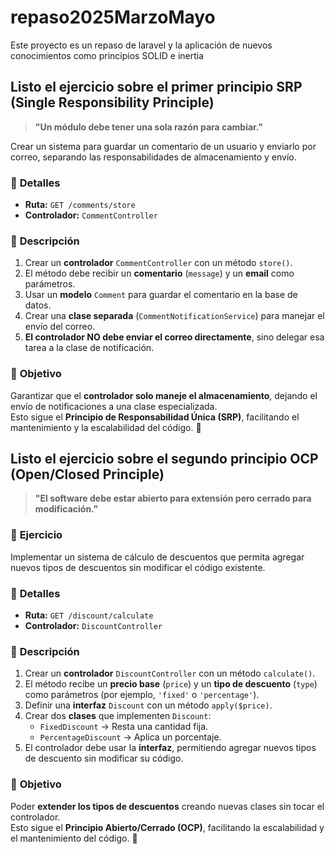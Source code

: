 # repaso2025MarzoMayo
Este proyecto es un repaso de laravel y la aplicación de nuevos conocimientos como principios SOLID e inertia

## Listo el ejercicio sobre el primer principio SRP (Single Responsibility Principle)

> **"Un módulo debe tener una sola razón para cambiar."**

Crear un sistema para guardar un comentario de un usuario y enviarlo por correo, separando las responsabilidades de almacenamiento y envío.

### 🔹 **Detalles**  
- **Ruta:** `GET /comments/store`  
- **Controlador:** `CommentController`  

### 📝 **Descripción**  
1. Crear un **controlador** `CommentController` con un método `store()`.  
2. El método debe recibir un **comentario** (`message`) y un **email** como parámetros.  
3. Usar un **modelo** `Comment` para guardar el comentario en la base de datos.  
4. Crear una **clase separada** (`CommentNotificationService`) para manejar el envío del correo.  
5. **El controlador NO debe enviar el correo directamente**, sino delegar esa tarea a la clase de notificación.  

### 🎯 **Objetivo**  
Garantizar que el **controlador solo maneje el almacenamiento**, dejando el envío de notificaciones a una clase especializada.  
Esto sigue el **Principio de Responsabilidad Única (SRP)**, facilitando el mantenimiento y la escalabilidad del código. 🚀

## Listo el ejercicio sobre el segundo principio OCP (Open/Closed Principle)

> **"El software debe estar abierto para extensión pero cerrado para modificación."**  

### 📌 **Ejercicio**  
Implementar un sistema de cálculo de descuentos que permita agregar nuevos tipos de descuentos sin modificar el código existente.  

### 🔹 **Detalles**  
- **Ruta:** `GET /discount/calculate`  
- **Controlador:** `DiscountController`  

### 📝 **Descripción**  
1. Crear un **controlador** `DiscountController` con un método `calculate()`.  
2. El método recibe un **precio base** (`price`) y un **tipo de descuento** (`type`) como parámetros (por ejemplo, `'fixed'` o `'percentage'`).  
3. Definir una **interfaz** `Discount` con un método `apply($price)`.  
4. Crear dos **clases** que implementen `Discount`:  
   - `FixedDiscount` → Resta una cantidad fija.  
   - `PercentageDiscount` → Aplica un porcentaje.  
5. El controlador debe usar la **interfaz**, permitiendo agregar nuevos tipos de descuento sin modificar su código.  

### 🎯 **Objetivo**  
Poder **extender los tipos de descuentos** creando nuevas clases sin tocar el controlador.  
Esto sigue el **Principio Abierto/Cerrado (OCP)**, facilitando la escalabilidad y el mantenimiento del código. 🚀